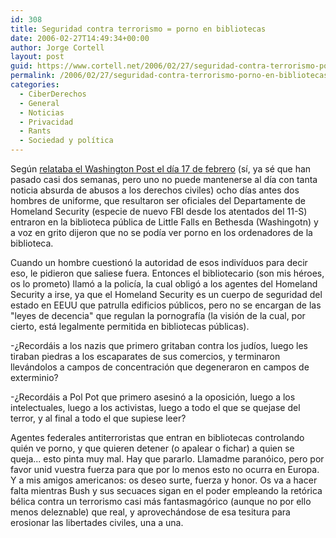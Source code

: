 ```yaml
---
id: 308
title: Seguridad contra terrorismo = porno en bibliotecas
date: 2006-02-27T14:49:34+00:00
author: Jorge Cortell
layout: post
guid: https://www.cortell.net/2006/02/27/seguridad-contra-terrorismo-porno-en-bibliotecas/
permalink: /2006/02/27/seguridad-contra-terrorismo-porno-en-bibliotecas/
categories:
  - CiberDerechos
  - General
  - Noticias
  - Privacidad
  - Rants
  - Sociedad y polí­tica
---
```

Según [relataba el Washington Post el dí­a 17 de febrero](https://www.washingtonpost.com/wp-dyn/content/article/2006/02/16/AR2006021602066.html?sub=AR) (sí­, ya sé que han pasado casi dos semanas, pero uno no puede mantenerse al dí­a con tanta noticia absurda de abusos a los derechos civiles) ocho dí­as antes dos hombres de uniforme, que resultaron ser oficiales del Departamente de Homeland Security (especie de nuevo FBI desde los atentados del 11-S) entraron en la biblioteca pública de Little Falls en Bethesda (Washingotn) y a voz en grito dijeron que no se podí­a ver porno en los ordenadores de la biblioteca.

Cuando un hombre cuestionó la autoridad de esos indiví­duos para decir eso, le pidieron que saliese fuera. Entonces el bibliotecario (son mis héroes, os lo prometo) llamó a la policí­a, la cual obligó a los agentes del Homeland Security a irse, ya que el Homeland Security es un cuerpo de seguridad del estado en EEUU que patrulla edificios públicos, pero no se encargan de las "leyes de decencia" que regulan la pornografí­a (la visión de la cual, por cierto, está legalmente permitida en bibliotecas públicas).

-¿Recordáis a los nazis que primero gritaban contra los judí­os, luego les tiraban piedras a los escaparates de sus comercios, y terminaron llevándolos a campos de concentración que degeneraron en campos de exterminio?

-¿Recordáis a Pol Pot que primero asesinó a la oposición, luego a los intelectuales, luego a los activistas, luego a todo el que se quejase del terror, y al final a todo el que supiese leer?

Agentes federales antiterroristas que entran en bibliotecas controlando quién ve porno, y que quieren detener (o apalear o fichar) a quien se queja... esto pinta muy mal. Hay que pararlo. Llamadme paranóico, pero por favor unid vuestra fuerza para que por lo menos esto no ocurra en Europa. Y a mis amigos americanos: os deseo surte, fuerza y honor. Os va a hacer falta mientras Bush y sus secuaces sigan en el poder empleando la retórica bélica contra un terrorismo casi más fantasmagórico (aunque no por ello menos deleznable) que real, y aprovechándose de esa tesitura para erosionar las libertades civiles, una a una.